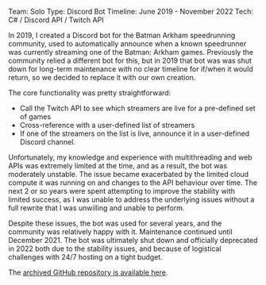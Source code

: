 Team: Solo
Type: Discord Bot
Timeline: June 2019 - November 2022
Tech: C# / Discord API / Twitch API

In 2019, I created a Discord bot for the Batman Arkham speedrunning community, used to automatically announce when a known speedrunner was currently streaming one of the Batman: Arkham games. Previously the community relied a different bot for this, but in 2019 that bot was was shut down for long-term maintenance with no clear timeline for if/when it would return, so we decided to replace it with our own creation.

The core functionality was pretty straightforward:
* Call the Twitch API to see which streamers are live for a pre-defined set of games
* Cross-reference with a user-defined list of streamers
* If one of the streamers on the list is live, announce it in a user-defined Discord channel.

Unfortunately, my knowledge and experience with multithreading and web APIs was extremely limited at the time, and as a result, the bot was moderately unstable. The issue became exacerbated by the limited cloud compute it was running on and changes to the API behaviour over time. The next 2 or so years were spent attempting to improve the stability with limited success, as I was unable to address the underlying issues without a full rewrite that I was unwilling and unable to perform.

Despite these issues, the bot was used for several years, and the community was relatively happy with it. Maintenance continued until December 2021. The bot was ultimately shut down and officially deprecated in 2022 both due to the stability issues, and because of logistical challenges with 24/7 hosting on a tight budget.

The [archived GitHub repository is available here](https://github.com/ShikenNuggets/Batbot).